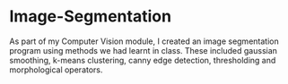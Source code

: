 # Image-Segmentation

As part of my Computer Vision module, I created an image segmentation program using methods we had learnt in class. These included gaussian smoothing, k-means clustering, canny edge detection, thresholding and morphological operators. 
